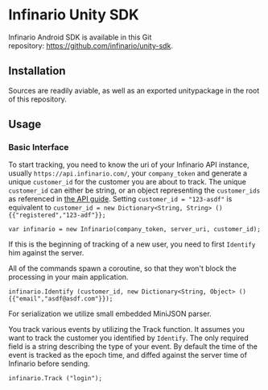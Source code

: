 # Infinario Unity SDK

Infinario Android SDK is available in this Git repository: <a href="https://github.com/infinario/unity-sdk">https://github.com/infinario/unity-sdk</a>.

## Installation

Sources are readily aviable, as well as an exported unitypackage in the root of this repository.

## Usage

### Basic Interface

To start tracking, you need to know the uri of your Infinario API instance, usually ```https://api.infinario.com/```, your ```company_token``` and generate a unique ```customer_id``` for the customer you are about to track. The unique ```customer_id``` can either be string, or an object representing the ```customer_ids``` as referenced in [the API guide](http://guides.infinario.com/technical-guide/rest-client-api/#Detailed_key_descriptions).
Setting ```customer_id = "123-asdf"``` is equivalent to ```customer_id = new Dictionary<String, String> () {{"registered","123-adf"}};```


```
var infinario = new Infinario(company_token, server_uri, customer_id);
```

If this is the beginning of tracking of a new user, you need to first ```Identify``` him against the server.

All of the commands spawn a coroutine, so that they won't block the processing in your main application.

```
infinario.Identify (customer_id, new Dictionary<String, Object> () {{"email","asdf@asdf.com"}});
```

For serialization we utilize small embedded MiniJSON parser. 

You track various events by utilizing the Track function.
It assumes you want to track the customer you identified by ```Identify```.
The only required field is a string describing the type of your event.
By default the time of the event is tracked as the epoch time,
and diffed against the server time of Infinario before sending.

```
infinario.Track ("login");
```
